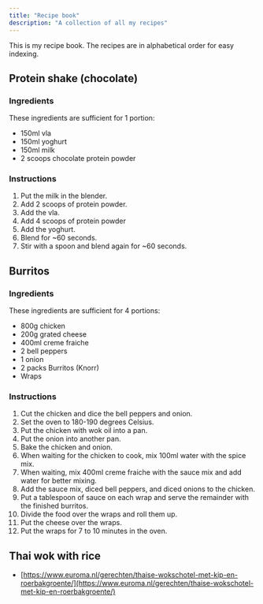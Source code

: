 ```yaml
---
title: "Recipe book"
description: "A collection of all my recipes"
---
```


This is my recipe book. The recipes are in alphabetical order for easy
indexing.

## Protein shake (chocolate)

### Ingredients

These ingredients are sufficient for 1 portion:

-   150ml vla
-   150ml yoghurt
-   150ml milk
-   2 scoops chocolate protein powder

### Instructions

1.  Put the milk in the blender.
2.  Add 2 scoops of protein powder.
3.  Add the vla.
4.  Add 4 scoops of protein powder
5.  Add the yoghurt.
6.  Blend for ~60 seconds.
7.  Stir with a spoon and blend again for ~60 seconds.

## Burritos

### Ingredients

These ingredients are sufficient for 4 portions:

-   800g chicken
-   200g grated cheese
-   400ml creme fraiche
-   2 bell peppers
-   1 onion
-   2 packs Burritos (Knorr)
-   Wraps

### Instructions

1.  Cut the chicken and dice the bell peppers and onion.
2.  Set the oven to 180-190 degrees Celsius.
3.  Put the chicken with wok oil into a pan.
4.  Put the onion into another pan.
5.  Bake the chicken and onion.
6.  When waiting for the chicken to cook, mix 100ml water with the spice
    mix.
7.  When waiting, mix 400ml creme fraiche with the sauce mix and add
    water for better mixing.
8.  Add the sauce mix, diced bell peppers, and diced onions to the
    chicken.
9.  Put a tablespoon of sauce on each wrap and serve the remainder with
    the finished burritos.
10. Divide the food over the wraps and roll them up.
11. Put the cheese over the wraps.
12. Put the wraps for 7 to 10 minutes in the oven.

## Thai wok with rice

* [https://www.euroma.nl/gerechten/thaise-wokschotel-met-kip-en-roerbakgroente/](https://www.euroma.nl/gerechten/thaise-wokschotel-met-kip-en-roerbakgroente/)

